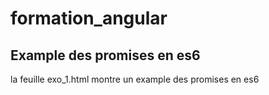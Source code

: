 # formation_angular

## Example des promises en es6
la feuille exo_1.html montre un example des promises en es6
